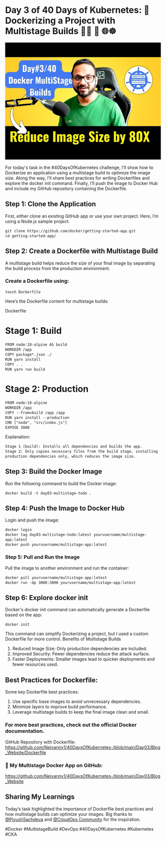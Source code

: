 # Day 3 of 40 Days of Kubernetes: 🚀 Dockerizing a Project with Multistage Builds 🐳🚀 🚀 🌐☸️

<img src='./assets/3.png'>

For today's task in the #40DaysOfKubernetes challenge, I’ll show how to Dockerize an application using a multistage build to optimize the image size. Along the way, I’ll share best practices for writing Dockerfiles and explore the docker init command. Finally, I’ll push the image to Docker Hub and include my GitHub repository containing the Dockerfile.
## Step 1: Clone the Application

First, either clone an existing GitHub app or use your own project. Here, I’m using a Node.js sample project:
```
git clone https://github.com/docker/getting-started-app.git
cd getting-started-app/
```
## Step 2: Create a Dockerfile with Multistage Build

A multistage build helps reduce the size of your final image by separating the build process from the production environment.

### Create a Dockerfile using:

    touch Dockerfile

Here’s the Dockerfile content for multistage builds:

Dockerfile

# Stage 1: Build
```
FROM node:18-alpine AS build
WORKDIR /app
COPY package*.json ./
RUN yarn install
COPY . .
RUN yarn run build
```
# Stage 2: Production
```
FROM node:18-alpine
WORKDIR /app
COPY --from=build /app /app
RUN yarn install --production
CMD ["node", "src/index.js"]
EXPOSE 3000
```
Explanation:

    Stage 1 (build): Installs all dependencies and builds the app.
    Stage 2: Only copies necessary files from the build stage, installing production dependencies only, which reduces the image size.

## Step 3: Build the Docker Image

Run the following command to build the Docker image:
```
docker build -t day03-multistage-todo .
```
## Step 4: Push the Image to Docker Hub
Login and push the image:
```
docker login
docker tag day03-multistage-todo:latest yourusername/multistage-app:latest
docker push yourusername/multistage-app:latest
```
### Step 5: Pull and Run the Image

Pull the image to another environment and run the container:
```
docker pull yourusername/multistage-app:latest
docker run -dp 3000:3000 yourusername/multistage-app:latest
```
## Step 6: Explore docker init

Docker's docker init command can automatically generate a Dockerfile based on the app:
```
docker init
```
This command can simplify Dockerizing a project, but I used a custom Dockerfile for more control.
Benefits of Multistage Builds
1. Reduced Image Size: Only production dependencies are included.
2. Improved Security: Fewer dependencies reduce the attack surface.
3. Faster Deployments: Smaller images lead to quicker deployments and fewer resources used.

## Best Practices for Dockerfile:

Some key Dockerfile best practices:

1. Use specific base images to avoid unnecessary dependencies.
2. Minimize layers to improve build performance.
3. Leverage multistage builds to keep the final image clean and small.

### For more best practices, check out the official Docker documentation.
GitHub Repository with Dockerfile:
https://github.com/Neivanny1/40DaysOfKubernetes-/blob/main/Day03/Blog_Website/Dockerfile

### 🔗 My Multistage Docker App on GitHub:
https://github.com/Neivanny1/40DaysOfKubernetes-/blob/main/Day03/Blog_Website

## Sharing My Learnings

Today’s task highlighted the importance of Dockerfile best practices and how multistage builds can optimize your images. Big thanks to [@PiyushSachdeva](https://www.linkedin.com/in/piyush-sachdeva) and [@CloudOps Community](https://www.linkedin.com/company/thecloudopscomm) for the inspiration.

#Docker #MultistageBuild #DevOps #40DaysOfKubernetes #Kubernetes #CKA

